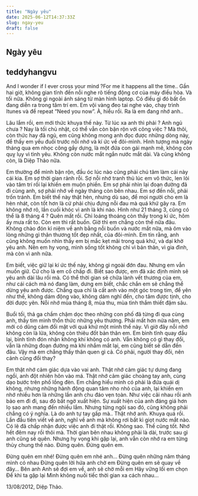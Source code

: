 ```yaml
---
title: "Ngày yêu"
date: 2025-06-12T14:37:33Z
slug: ngay-yeu
draft: false
---
```


## Ngày yêu

## teddyhangvu

And I wonder if I ever cross your mind ?​For me it happens all the time..​​ 
Gần hai giờ, không gian tĩnh đến nỗi nghe rõ tiếng động cơ của máy điều hòa.
Và tối nữa. Không gì ngoài ánh sáng từ màn hình laptop.
Có điều gì đó bất ổn đang diễn ra trong tâm trí em. Em vội vàng đeo tai nghe vào, chạy trình Itunes và để repeat “Need you now”.
À, hiểu rồi. Ra là em đang nhớ anh..
 

 
Lâu lắm rồi, em mới thức khuya thế này. Từ lúc xa anh thì phải ?
Anh ngủ chưa ? Nay là tối chủ nhật, có thể vẫn còn bận rộn với công việc ? Mà thôi, còn thức hay đã ngủ, em cũng không mong anh đọc được những dòng này, để thấy em yếu đuối trước nỗi nhớ và kí ức về đôi-mình. Hình tượng mà ngày tháng qua em nhọc công gầy dựng, là một đứa con gái mạnh mẽ, không còn quỵ lụy vì tình yêu. Không còn nước mắt ngắn nước mắt dài. Và cũng không còn, là Diệp Thảo nữa.
 
Em thường để mình bận rộn, đầu óc lúc nào cũng phải chú tâm làm cái này cái kia. Em sợ thời gian rảnh rỗi. Sợ nỗi nhớ tranh thủ lúc em vô thức, len lỏi vào tâm trí rồi lại khiến em muộn phiền. Em sợ phải nhìn lại đoạn đường đã đi cùng anh, sợ phải nhớ về ngày tháng còn bên nhau. Em sợ đến nỗi, phải trốn tránh. Em biết thế này thật hèn, nhưng dù sao, để mọi người cho em là hèn nhát, còn tốt hơn là cứ phải chịu đựng nỗi đau mà quá khứ gây ra.
Em không nhớ rõ, lần cuối khóc vì anh là khi nào. Hình như 21 tháng 3, cũng có thể là 8 tháng 4 ?
Quên mất rồi. Chỉ loáng thoáng còn thấy trong kí ức, hôm ấy mưa rất to. Còn em thì rất buồn.
Giờ thì em chẳng còn thế nữa đâu. Không chào đón kỉ niệm về anh bằng nỗi buồn và nước mắt nữa, mà ôm vào lòng những gì thân thương tốt đẹp nhất, của đôi-mình. Em tin rằng, anh cũng không muốn nhìn thấy em bị mắc kẹt mãi trong quá khứ, và dại khờ yêu anh. Nên em hy vọng, mình sống tốt không chỉ vì bản thân, vì gia đình, mà còn vì anh nữa.
 
Em biết, việc giữ lại kí ức thế này, không gì ngoài đớn đau. Nhưng em vẫn muốn giữ. Cứ cho là em cố chấp đi. Biết sao được, em đã xác định mình sẽ yêu anh dài lâu rồi mà. Có thể thời gian sẽ chữa lành vết thương của em, như cái cách mà nó đang làm, dưng em biết, chắc chắn em sẽ chẳng thể dừng yêu anh được. Chẳng qua chỉ là cất anh vào một góc trong tim, để yên như thế, không dám động vào, không dám nghĩ đến, cho tâm được tịnh, cho đời được yên.
Nỗi nhớ mùa tháng 8, mùa thu, mùa tình thắm thiết đậm sâu.
 
Buổi tối, thả ga chầm chậm dọc theo những con phố đã từng đi qua cùng anh, thấy tim mình thổn thức những yêu thương. Phải mất hơn nửa năm, em mới có dũng cảm đối mặt với quá khứ một mình thế này. Vì giờ đây nỗi nhớ không còn là lửa, không còn thiêu đốt bản thân em. Em bình tĩnh quay đầu lại, bình tĩnh đón nhận không khí không có anh. Vẫn không có gì thay đổi, vẫn là những đoạn đường mà khi nhắm mắt lại, em cũng biết sẽ dẫn đến đâu. Vậy mà em chẳng thấy thân quen gì cả. Có phải, người thay đổi, nên cảnh cũng đổi thay?
 
Em thật nhớ cảm giác dựa vào vai anh.
Thật nhớ cảm giác tự dưng đang ngồi, anh đột nhiên hôn vào má.
Thật nhớ cảm giác choàng tay anh, cùng dạo bước trên phố lồng đèn.
Em chẳng hiểu mình có phải là đứa quái dị không, nhưng những hành động quan tâm nho nhỏ của anh, lại khiến em nhớ nhiều hơn là những lần anh chu đáo vẹn toàn.
Như việc cãi nhau rồi anh bảo em đi đi, sau đó bất ngờ xuất hiện. Sự xuất hiện của anh đáng giá hơn lọ sao anh mang đến nhiều lắm. Nhưng từng ngôi sao đó, cũng không phải chẳng có ý nghĩa. Là do anh tự tay gấp mà..
Thật nhớ anh.
Khuya quá rồi. Lần đầu tiên viết về anh, nghĩ về anh mà không rơi bất kì giọt nước mắt nào. Có lẽ đã chấp nhận được việc anh đi thật rồi. Không sao. Thế cũng tốt. Nhớ hết đêm nay rồi thôi mà.
Thời gian bên nhau không phải là dài, trước sau gì anh cũng sẽ quên.
Nhưng hy vọng khi gặp lại, anh vẫn còn nhớ ra em từng thủy chung thế nào. Đừng quên. Đừng quên em.
 
Đừng quên em nhé!
Đừng quên em nhé anh…
Đừng quên những năm tháng mình có nhau
Đừng quên lời hứa anh chờ em
Đừng quên em sẽ quay về đây… Bên anh
Anh sẽ đợi em về, anh sẽ chờ mỗi em
Hãy vững lối em chọn
Để khi ta gặp lại
Mình không nuối tiếc thời gian xa cách nhau...
 
13/08/2012,
Diệp Thảo.